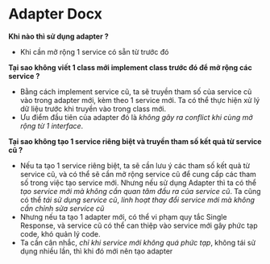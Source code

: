 # Adapter Docx

**Khi nào thì sử dụng adapter ?**
- Khi cần mở rộng 1 service có sẵn từ trước đó 

**Tại sao không viết 1 class mới implement class trước đó để mở rộng các service ?**
- Bằng cách implement service cũ, ta sẽ truyền tham số của service cũ vào trong adapter mới, kèm theo 1 service mới. Ta 
có thể thực hiện xử lý dữ liệu trước khi truyền vào trong class mới.
- Ưu điểm đầu tiên của adapter đó là *không gây ra conflict khi cùng mở rộng từ 1 interface*.

**Tại sao không tạo 1 service riêng biệt và truyền tham số kết quả từ service cũ ?**
- Nếu ta tạo 1 service riêng biệt, ta sẽ cần lưu ý các tham số kết quả từ service cũ, và có thể sẽ cần mở rộng service 
cũ để cung cấp các tham số trong việc tạo service mới. Nhưng nếu sử dụng Adapter thì ta có thể *tạo service mới mà không
cần quan tâm đầu ra của service cũ*. Ta cũng có thể *tái sử dụng service cũ*, *linh hoạt thay đổi service mới mà không cần 
chỉnh sửa service cũ*
- Nhưng nếu ta tạo 1 adapter mới, có thể vi phạm quy tắc Single Response, và service cũ có thể can thiệp vào service mới
gây phức tạp code, khó quản lý code.
- Ta cần cân nhắc, *chỉ khi service mới không quá phức tạp*, không tái sử dụng nhiều lần, thì khi đó mới nên tạo adapter

